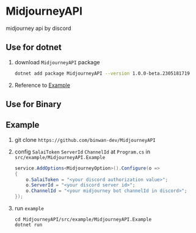 # MidjourneyAPI

midjourney api by discord

## Use for dotnet

1. download `MidjourneyAPI` package

   ```bash
   dotnet add package MidjourneyAPI --version 1.0.0-beta.2305181719
   ```

2. Reference to [Example]()

## Use for Binary

## Example

1. git clone `https://github.com/binwan-dev/MidjourneyAPI`

2. config `SalaiToken` `ServerId` `ChannelId` at `Program.cs` in `src/example/MidjourneyAPI.Example`

   ```csharp Program.cs
   service.AddOptions<MidjourneyOption>().Configure(o => 
   {
       o.SalaiToken = "<your discord authorization value>";
       o.ServerId = "<your discord server id>";
       o.ChannelId = "<your midjourney bot channelId in discord>";
   });
   ```

2. run `example`

   ``` shell
   cd MidjourneyAPI/src/example/MidjourneyAPI.Example
   dotnet run 
   ```
